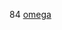 84
 <a href="http://www.kwigwater.com/watchoutletjp.asp?cheap=products-c55.html" title="omega">omega</a>
